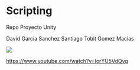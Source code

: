 # Scripting
Repo Proyecto Unity

David Garcia Sanchez
Santiago Tobit Gomez Macias

[![](https://markdown-videos.deta.dev/youtube/lorYU5VdQvg)](https://youtu.be/lorYU5VdQvg)


https://www.youtube.com/watch?v=lorYU5VdQvg
